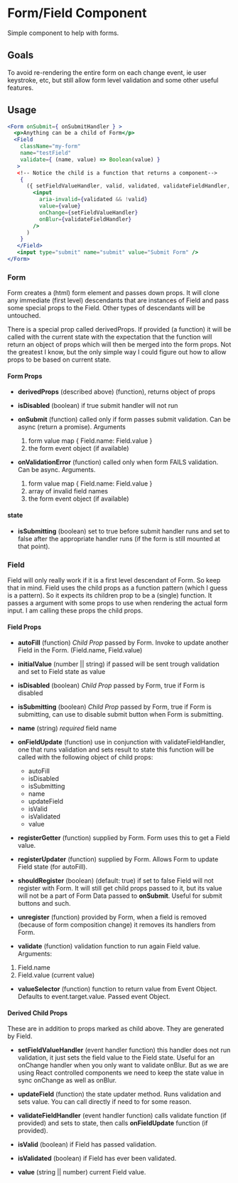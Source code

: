 # Form/Field Component

Simple component to help with forms.

## Goals

To avoid re-rendering the entire form on each change event, ie user keystroke, etc,
but still allow form level validation and some other useful features.
## Usage

```jsx
<Form onSubmit={ onSubmitHandler } >
  <p>Anything can be a child of Form</p>
  <Field
    className="my-form"
    name="testField"
    validate={ (name, value) => Boolean(value) }
   >
   <!-- Notice the child is a function that returns a component-->
    {
      ({ setFieldValueHandler, valid, validated, validateFieldHandler, value }) => (
        <input
          aria-invalid={validated && !valid}
          value={value}
          onChange={setFieldValueHandler}
          onBlur={validateFieldHandler}
        />
      )
    }
   </Field>
   <input type="submit" name="submit" value="Submit Form" />
</Form>
```

### Form

  Form creates a (html) form element and passes down props. It will clone any immediate (first level) descendants that are instances of Field and pass some special props to the Field. Other types of descendants will be untouched.

  There is a special prop called derivedProps. If provided (a function) it will be called with the current state with the expectation that the function will return an object of props which will then be merged into the form props. Not the greatest I know, but the only simple way I could figure out how to allow props to be based on current state.

#### Form Props

* __derivedProps__ (described above) (function), returns object of props

* __isDisabled__ (boolean) if true submit handler will not run

* __onSubmit__ (function) called only if form passes submit validation. Can be async (return a promise).  Arguments

  1. form value map { Field.name: Field.value }
  2. the form event object (if available)

* __onValidationError__ (function) called only when form FAILS validation. Can be async. Arguments.

  1. form value map { Field.name: Field.value }
  2. array of invalid field names
  3. the form event object (if available)

#### state

* __isSubmitting__ (boolean) set to true before submit handler runs and set to false after the appropriate handler runs (if the form is still mounted at that point).

### Field

Field will only really work if it is a first level descendant of Form. So keep that in mind.
Field uses the child props as a function pattern (which I guess is a pattern). So it expects its children prop to be a (single) function. It passes a argument with some props to use when rendering the actual form input. I am calling these props the child props.

#### Field Props

* __autoFill__ (function) *Child Prop* passed by Form. Invoke to update another Field in the Form. (Field.name, Field.value)

* __initialValue__ (number || string) if passed will be sent trough validation and set to Field state as value

* __isDisabled__ (boolean) *Child Prop* passed by Form, true if Form is disabled

* __isSubmitting__ (boolean) *Child Prop* passed by Form, true if Form is submitting, can use to disable submit button when Form is submitting.

* __name__ (string) *required* field name

* __onFieldUpdate__ (function) use in conjunction with validateFieldHandler, one that runs validation and sets result to state this function will be called with the following object of child props:
  * autoFill
  * isDisabled
  * isSubmitting
  * name
  * updateField
  * isValid
  * isValidated
  * value

* __registerGetter__ (function) supplied by Form. Form uses this to get a Field value.

* __registerUpdater__ (function) supplied by Form. Allows Form to update Field state (for autoFill).

* __shouldRegister__ (boolean) (default: true) if set to false Field will not register with Form. It will still get child props passed to it, but its value will not be a part of Form Data passed to __onSubmit__. Useful for submit buttons and such.

* __unregister__ (function) provided by Form, when a field is removed (because of form composition change) it removes its handlers from Form.

* __validate__ (function) validation function to run again Field value. Arguments:
1. Field.name
2. Field.value (current value)

* __valueSelector__ (function) function to return value from Event Object. Defaults to event.target.value. Passed event Object.

#### Derived Child Props

These are in addition to props marked as child above. They are generated by Field.

* __setFieldValueHandler__ (event handler function) this handler does not run validation, it just sets the field value to the Field state. Useful for an onChange handler when you only want to validate onBlur. But as we are using React controlled components we need to keep the state value in sync onChange as well as onBlur.

* __updateField__ (function) the state updater method. Runs validation and sets value. You can call directly if need to for some reason.

* __validateFieldHandler__ (event handler function) calls validate function (if provided) and sets to state, then calls __onFieldUpdate__ function (if provided).

* __isValid__ (boolean) if Field has passed validation.

* __isValidated__ (boolean) if Field has ever been validated.

* __value__ (string || number) current Field value.
